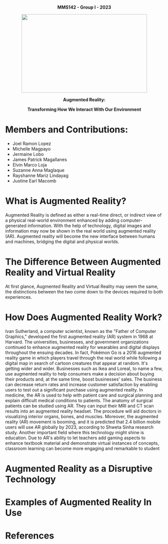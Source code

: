 <p align="center">
<b>MMS142 - Group I - 2023</b>
</p>
<p align="center">
  <img src="https://github.com/JoelRLL19/mms142-groupI-2023/assets/151889512/e77e0114-694a-4260-a31e-b8518675243b" width="400" height="250">
</p>
<p align="center">
<b>Augmented Reality:</b>
</p>
<p align="center">
<b>Transforming How We Interact With Our Environment</b>
</p>
<h1>Members and Contributions:</h1>

* Joel Ramon Lopez 
* Michelle Magpayo
* Jermaine Lobo
* James Patrick Magallanes
* Elvin Marco Loja
* Suzanne Anna Maglaque
* Rayshanne Mariz Lindayag
* Justine Earl Macomb
  
<p align="center">
<h1>What is Augmented Reality?</h1>
</p>
<p>Augmented Reality is defined as either a real-time direct, or indirect view of a physical real-world environment enhanced by adding computer-generated information.
With the help of technology, digital images and information may now be
shown in the real world using augmented reality (AR). Augmented reality will become the new interface
between humans and machines, bridging the digital and physical worlds.</p>
<h1>The Difference Between Augmented Reality and Virtual Reality</h1>
<p>At first glance, Augmented Reality and Virtual Reality may seem the same, the distinctions between the two come down to the devices required to both experiences. </p>
<h1>How Does Augmented Reality Work?</h1>
<p>Ivan Sutherland, a computer scientist, known as the "Father of Computer Graphics," developed the first
augmented reality (AR) system in 1968 at Harvard. The universities, businesses, and government
organizations continued to enhance augmented reality for wearables and digital displays throughout the
ensuing decades. In fact, Pokémon Go is a 2016 augmented reality game in which players travel through the
real world while following a digital map in search of cartoon creatures that appear at random. It's getting
wider and wider. Businesses such as Ikea and Loreal, to name a few, use augmented reality to help consumers
make a decision about buying their products and, at the same time, boost businesses’ sales. The business can
decrease return rates and increase customer satisfaction by enabling users to test out a significant purchase
using augmented reality. In medicine, the AR is used to help with patient care and surgical planning and
explain difficult medical conditions to patients. The anatomy of surgical patients can be studied using AR.
They can input their MRI and CT scan results into an augmented reality headset. The procedure will aid
doctors in visualizing interior organs, bones, and muscles. Moreover, the augmented reality (AR) movement
is booming, and it is predicted that 2.4 billion mobile users will use AR globally by 2023, according to Shweta
Sinha research study. Another important field where this technology might shine is education. Due to AR's
ability to let teachers add gaming aspects to enhance textbook material and demonstrate virtual instances of
concepts, classroom learning can become more engaging and remarkable to student</p>

<h1>Augmented Reality as a Disruptive Technology</h1>

<h1>Examples of Augmented Reality In Use</h1>

<h1>References</h1>

